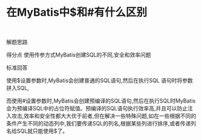 # 在MyBatis中$和#有什么区别

‍

解题思路

得分点 使用传参方式MyBatis创建SQL的不同,安全和效率问题 

标准回答 

使用$设置参数时,MyBatis会创建普通的SQL语句,然后在执行SQL 语句时将参数拼入SQL,

而使用#设置参数时,MyBatis会创建预编译的SQL语句,然后在执行SQL时MyBatis会为预编译SQL中的占位符赋值。预编译的SQL语句执行效率高,并且可以防止注入攻击,效率和安全性都大大优于前者,但在解决一些特殊问题,如在一些根据不同的条件产生不同的动态列中,我们要传递SQL的列名,根据某些列进行排序,或者传递列名给SQL就只能使用$了。

‍
